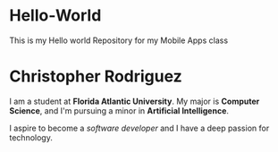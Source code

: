 # Hello-World
This is my Hello world Repository for my Mobile Apps class

# Christopher Rodriguez

I am a student at **Florida Atlantic University**. My major is **Computer Science**, and I'm pursuing a minor in **Artificial Intelligence**.

I aspire to become a *software developer* and I have a deep passion for technology.
